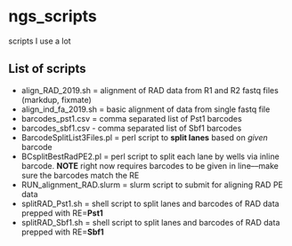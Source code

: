 # ngs_scripts
scripts I use a lot

## List of scripts
* align_RAD_2019.sh = alignment of RAD data from R1 and R2 fastq files (markdup, fixmate)
* align_ind_fa_2019.sh = basic alignment of data from single fastq file
* barcodes_pst1.csv = comma separated list of Pst1 barcodes
* barcodes_sbf1.csv - comma separated list of Sbf1 barcodes
* BarcodeSplitList3Files.pl = perl script to **split lanes** based on *given* barcode
* BCsplitBestRadPE2.pl = perl script to split each lane by wells via inline barcode. **NOTE** right now requires barcodes to be given in line––make sure the barcodes match the RE
* RUN_alignment_RAD.slurm = slurm script to submit for aligning RAD PE data
* splitRAD_Pst1.sh = shell script to split lanes and barcodes of RAD data prepped with RE=**Pst1**
* splitRAD_Sbf1.sh = shell script to split lanes and barcodes of RAD data prepped with RE=**Sbf1**

